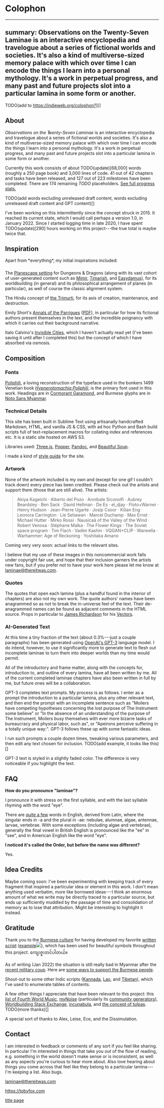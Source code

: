 # Colophon

---
summary: Observations on the Twenty-Seven Laminae is an interactive encyclopedia and travelogue about a series of fictional worlds and societies. It's also a kind of multiverse-sized memory palace with which over time I can encode the things I learn into a personal mythology. It's a work in perpetual progress, and many past and future projects slot into a particular lamina in some form or another.
---

TODO(add to https://indieweb.org/colophon?)[]

<style>
    #about.corner {
        display: none;
    }
    @media only screen and (min-width: 767px) {
        .too-short {
            margin-bottom: 1.5rem;
        }
    }
</style>

## About

<em style="font-feature-settings: 'dlig' 1, 'swsh' 1;">Observations on the <span style="margin-right: -5px">T</span>wenty-Seven Laminae</em> is an interactive encyclopedia and travelogue about a series of fictional worlds and societies. It's also a kind of multiverse-sized memory palace with which over time I can encode the things I learn into a personal mythology. It's a work in perpetual progress, and many past and future projects slot into a particular lamina in some form or another.

Currently this work consists of about TODO(update)[68,000] words (roughly a 250 page book) and 3,000 lines of code. 41 out of 42 chapters and tasks have been released, and 127 out of 223 milestones have been completed. There are 174 remaining *TODO* placeholders. <a href="progress">See full progress stats.</a>

TODO(add words excluding unreleased draft content, words excluding unreleased draft content and GPT content)[]

I've been working on this intermittently since the concept struck in 2015. It reached its current state, which I would call perhaps a version 1.0, in January 2022. Since I started logging time in late 2020, I have spent TODO(update)[290] hours working on this project---the true total is maybe twice that.

## Inspiration

<p class="too-short">Apart from *everything*, my initial inspirations included:</p>

The <a href="https://en.wikipedia.org/wiki/Planescape">Planescape setting</a> for Dungeons & Dragons (along with its vast cohort of user-generated content such as <a href="https://mimir.net/main.shtml">Mimir</a>, <a href="https://www.rilmani.org/timaresh/Main_Page">Timarish</a>, and <a href="http://easydamus.com/alignmentreal.html">Easydamus</a>), for its worldbuilding (in general) and its philosophical arrangement of planes (in particular), as well of course the classic alignment system.

The Hindu concept of <a href="https://en.wikipedia.org/wiki/Trimurti">the Trimurti</a>, for its axis of creation, maintenance, and destruction.

Emily Short's <a href="https://emshort.blog/2015/12/07/procjam-entries-nanogenmo-and-my-generated-generation-guidebook/">Annals of the Parrigues</a> (<a href="https://drive.google.com/file/d/0B97d5C256qbrOHFwSUhsZE4tU0k/view?usp=sharing">PDF</a>), in particular for how its fictional authors present themselves in the text, and the incredible poignancy with which it carries out their background narrative.

Italo Calvino's <a href="https://en.wikipedia.org/wiki/Invisible_Cities">Invisible Cities</a>, which I haven't actually read yet (I've been saving it until after I completed this) but the concept of which I have absorbed via osmosis.

## Composition

### Fonts

<a href="http://www.studiodilena.com/en/2305.html">Poliphili</a>, a loving reconstruction of the typeface used in the bonkers 1499 Venetian book *<a href="https://en.wikipedia.org/wiki/Hypnerotomachia_Poliphili" style="font-feature-settings: 'dlig' 1, 'swsh' 1;">Hypnerotomachia Poliphili</a>*, is the primary font used in this work. Headings are in <a href="https://fonts.google.com/specimen/Cormorant+Garamond">Cormorant Garamond</a>, and Burmese glyphs are in <a href="https://fonts.google.com/noto/specimen/Noto+Sans+Myanmar">Noto Sans Myanmar</a>.

### Technical Details

This site has been built in Sublime Text using artisanally handcrafted Markdown, HTML, and vanilla JS & CSS, with ad hoc Python and Bash build scripts full of text-replacement macros for collating index and references etc. It is a static site hosted on AWS S3.

Libraries used: <a href="https://threejs.org/">Three.js</a>, <a href="https://popper.js.org/">Popper</a>, <a href="https://pandoc.org/">Pandoc</a>, and <a href="https://www.crummy.com/software/BeautifulSoup/">Beautiful Soup</a>.

I made a kind of <a href="e-styleguide">style guide</a> for the site.

### Artwork

None of the artwork included is my own and (except for one gif I couldn't track down) every piece has been credited. Please check out the artists and support them (those that are still alive). The artists:

> Akiya Kageichi &middot; Alberto del Pozo &middot; Annibale Siconolfi &middot; Aubrey Beardsley &middot; Ben Sack &middot; David Hellman &middot; De Es &middot; el_djay &middot; Floto+Warner &middot; Henry Hudson &middot; Jean-Pierre Ugarte &middot; Josip Csoor &middot; Kilian Eng &middot; Leonora Carrington &middot; Lie Setiawan &middot; Marcel Duchamp &middot; Max Ernst &middot; Michael Hutter &middot; Mirko Rossi &middot; Nausicaä of the Valley of the Wind &middot; Robert Venosa &middot; Stéphane Malka &middot; The Flower Kings &middot; The Soviet space program &middot; Tim Flach &middot; Vadim Kashin &middot; VQGAN+CLIP &middot; Waneella &middot; Warhammer: Age of Reckoning &middot; Yoshitaka Amano

Coming very very soon: actual links to the relevant sites.

I believe that my use of these images in this noncommercial work falls under copyright fair use, and hope that their inclusion garners the artists new fans, but if you prefer not to have your work here please let me know at <a href="mailto:laminae@thereitwas.com">laminae@thereitwas.com</a>.

### Quotes

The quotes that open each lamina (plus a handful found in the interior of chapters) are also not my own work. The quote authors' names have been anagrammed so as not to break the in-universe feel of the text. Their de-anagrammed names can be found as adjacent comments in the HTML source. Props in particular to <a href="https://en.wikipedia.org/wiki/James_Richardson_(poet)">James Richardson</a> for his <a href="https://www.coppercanyonpress.org/books/vectors-by-james-richardson/">Vectors</a>.

### AI-Generated Text

At this time a tiny fraction of the text (about 0.3%---just a couple paragraphs) has been generated using <a href="https://openai.com/blog/gpt-3-apps/">OpenAI's GPT-3</a> language model. I do intend, however, to use it significantly more to generate text to flesh out incomplete laminae to turn them into deeper worlds than my time would permit.

All of the introductory and frame matter, along with the concepts for, introduction to, and outline of every lamina, have all been written by me. All of the current completed laminae chapters have also been written in full by me, but future ones will be a collaboration.

GPT-3 completes text prompts. My process is as follows. I enter as a prompt the introduction to a particular lamina, plus any other relevant text, and then end the prompt with an incomplete sentence such as "Moilers have competing hypotheses concerning the lost purpose of The Instrument: some believe" or "In the absence of an understanding of the purpose of The Instrument, Moilers busy themselves with ever more bizarre tasks of bureaucracy and physical labor, such as", or "Apeirons perceive suffering in a totally unique way:". GPT-3 follows these up with some fantastic ideas.

I run such prompts a couple dozen times, tweaking various parameters, and then edit any text chosen for inclusion. TODO(add example, it looks like this)[]

GPT-3 text is <gpt>styled in a slightly faded color</gpt>. The difference is very noticeable if you highlight the text.

## FAQ

<div></div><!-- prevent drop caps -->

**How do you pronounce "laminae"?**

I pronounce it with stress on the first syllable, and with the last syllable rhyming with the word "eye".

There are <a href="https://en.wiktionary.org/wiki/Category:English_irregular_plurals_ending_in_%22-ae%22">quite a few</a> words in English, derived from Latin, where the singular ends in -a and the plural in -ae: nebulae, alumnae, algae, antennae, larvae, vertebrae. With some exceptions (including algae and vertebrae), generally the final vowel in British English is pronounced like the "ee" in "see", and in American English like the word "eye".

**I noticed it's called the <span class="guild-term">Order</span>, but before the name was different?**

Yes.

## Idea Credits

<!-- "Nothing you create is ultimately your own, yet all of it is you. Your imagination, it seems to me, is mostly an accidental dance between collected memory and influence, and is not intrinsic to you, rather it is a construction that awaits spiritual ignition." Nick Cave -->

Maybe coming soon: I've been experimenting with keeping track of every fragment that inspired a particular idea or element in this work. I don't mean anything used verbatim, more like borrowed ideas---I think an enormous amount of what we write may be directly traced to a particular source, but ends up sufficiently muddled by the passage of time and consolidation of memory as to lose that attribution. Might be interesting to highlight it instead.

<!-- this works collects everything i come across -->

## Gratitude

Thank you to the <a href="https://en.wikipedia.org/wiki/Culture_of_Myanmar">Burmese culture</a> for having developed my favorite <a href="https://en.wikipedia.org/wiki/Burmese_script">written script</a> (<span class="tooltip-wrap"><a href="https://en.wikipedia.org/wiki/Burmese_script" class="tooltip-anchor">example<span class="tooltip"><img src="images/burmese-script.jpg" style="max-width: 90vw; max-height: 60vh" /></span></a></span>), which has been used for beautiful symbols throughout this project. <span class="glyph">ကျေးဇူးတင်ပါတယ်။</span>

As of writing (Jan 2022) the situation is still really bad in Myanmar after the <a href="https://en.wikipedia.org/wiki/2021_Myanmar_coup_d%27%C3%A9tat">recent military coup</a>. Here are <a href="https://www.insider.com/ways-help-anti-coup-protesters-myanmar-right-now-2021-4">some ways to support the Burmese people</a>.

Shout-out to some other Indic scripts (<a href="https://en.wikipedia.org/wiki/Kannada_script">Kannada</a>, <a href="https://en.wikipedia.org/wiki/Lao_script">Lao</a>, and <a href="https://en.wikipedia.org/wiki/Tibetan_script">Tibetan</a>), which I've used to enumerate tables of contents.

A few other things I appreciate that have been relevant to this project: this <a href="https://rateyourmusic.com/list/mkrasna/fourth_world_music/">list of Fourth World Music</a>, <a href="https://mynoise.net/">myNoise</a> (particularly its <a href="https://mynoise.net/Community/">community generators</a>), <a href="https://worldbuilding.stackexchange.com/">Worldbuilding Stack Exchange</a>, <a href="https://en.wikipedia.org/wiki/Incunable">incunabula</a>, and <a href="https://en.wikipedia.org/wiki/Tulpa">the concept of tulpas</a>. TODO(more thanks)[]

A special sort of thanks to Alex, Leise, Ece, and the Dissimulation.

## Contact

I am interested in feedback or comments of any sort if you feel like sharing. In particular I'm interested in things that take you *out* of the flow of reading, e.g. something in the world doesn't make sense or is inconsistent, as well as any aspects you're curious to hear more about. Also love hearing about things you come across that feel like they belong to a particular lamina---I'm keeping a list. Also bugs.

<a href="mailto:laminae@thereitwas.com">laminae@thereitwas.com</a>

<a href="https://tobyfox.com" target="_blank">https://tobyfox.com</a>


<div class="shortcuts corner"><a href="./">title page</a></div>

<script>
    Array.from(document.querySelectorAll("a")).forEach((a) => {
        if (! a.href.includes(document.location.host)) {
            a.target = "_blank";
        }
    });
</script>